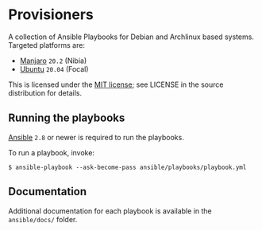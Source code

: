 # Provisioners

A collection of Ansible Playbooks for Debian and Archlinux based systems. Targeted platforms are:

- [Manjaro](https://manjaro.org/) `20.2` (Nibia)
- [Ubuntu](https://ubuntu.com/) `20.04` (Focal)

This is licensed under the [MIT license](https://opensource.org/licenses/mit-license.php); see
LICENSE in the source distribution for details.

## Running the playbooks

[Ansible](https://www.ansible.com/) `2.8` or newer is required to run the playbooks.

To run a playbook, invoke:

```console
$ ansible-playbook --ask-become-pass ansible/playbooks/playbook.yml
```

## Documentation

Additional documentation for each playbook is available in the `ansible/docs/` folder.
